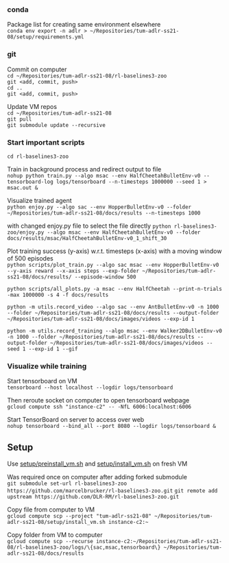### conda

Package list for creating same environment elsewhere\
`conda env export -n adlr > ~/Repositories/tum-adlr-ss21-08/setup/requirements.yml`

### git

Commit on computer\
`cd ~/Repositories/tum-adlr-ss21-08/rl-baselines3-zoo`\
`git <add, commit, push>`\
`cd ..`\
`git <add, commit, push>`

Update VM repos\
`cd ~/Repositories/tum-adlr-ss21-08`\
`git pull`\
`git submodule update --recursive`

### Start important scripts

`cd rl-baselines3-zoo`

Train in background process and redirect output to file\
`nohup python train.py --algo msac --env HalfCheetahBulletEnv-v0 --tensorboard-log logs/tensorboard --n-timesteps 1000000 --seed 1 > msac.out &`

Visualize trained agent\
`python enjoy.py --algo sac --env HopperBulletEnv-v0 --folder ~/Repositories/tum-adlr-ss21-08/docs/results --n-timesteps 1000`

with changed enjoy.py file to select the file directly
`python rl-baselines3-zoo/enjoy.py --algo msac --env HalfCheetahBulletEnv-v0 --folder docs/results/msac/HalfCheetahBulletEnv-v0_1_shift_30 `

Plot training success (y-axis) w.r.t. timesteps (x-axis) with a moving window of 500 episodes\
`python scripts/plot_train.py --algo sac msac --env HopperBulletEnv-v0 --y-axis reward --x-axis steps --exp-folder ~/Repositories/tum-adlr-ss21-08/docs/results/ --episode-window 500`

`python scripts/all_plots.py -a msac --env HalfCheetah --print-n-trials -max 1000000 -s 4 -f docs/results`


`python -m utils.record_video --algo sac --env AntBulletEnv-v0 -n 1000 --folder ~/Repositories/tum-adlr-ss21-08/docs/results --output-folder ~/Repositories/tum-adlr-ss21-08/docs/images/videos --exp-id 1`

`python -m utils.record_training --algo msac --env Walker2DBulletEnv-v0 -n 1000 --folder ~/Repositories/tum-adlr-ss21-08/docs/results --output-folder ~/Repositories/tum-adlr-ss21-08/docs/images/videos --seed 1 --exp-id 1 --gif`
### Visualize while training

Start tensorboard on VM\
`tensorboard --host localhost --logdir logs/tensorboard`

Then reroute socket on computer to open tensorboard webpage\
`gcloud compute ssh "instance-c2" -- -NfL 6006:localhost:6006`

Start TensorBoard on server to access over web\
`nohup tensorboard --bind_all --port 8080 --logdir logs/tensorboard &`
## Setup

Use [setup/preinstall_vm.sh](./setup/preinstall_vm.sh) and [setup/install_vm.sh](./setup/install_vm.sh) on fresh VM

Was required once on computer after adding forked submodule\
`git submodule set-url rl-baselines3-zoo https://github.com/marcelbrucker/rl-baselines3-zoo.git`
`git remote add upstream https://github.com/DLR-RM/rl-baselines3-zoo.git`

Copy file from computer to VM\
`gcloud compute scp --project "tum-adlr-ss21-08" ~/Repositories/tum-adlr-ss21-08/setup/install_vm.sh instance-c2:~`

Copy folder from VM to computer\
`gcloud compute scp --recurse instance-c2:~/Repositories/tum-adlr-ss21-08/rl-baselines3-zoo/logs/\{sac,msac,tensorboard\} ~/Repositories/tum-adlr-ss21-08/docs/results`